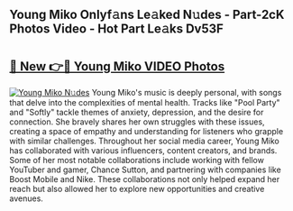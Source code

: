 ## Young Miko Onlyf𝚊ns Le𝚊ked N𝚞des - Part-2cK Photos Video - Hot Part Le𝚊ks Dv53F

# <h2><a href="http://ab97861.deff.icu/?id=Young+Miko">🔗 New 👉🔴 Young Miko VIDEO Photos</a></h2>

[![Young Miko N𝚞des](https://i.imgur.com/rIISA9y.gif)](http://ab97861.deff.icu/?id=Young+Miko)
Young Miko's music is deeply personal, with songs that delve into the complexities of mental health. Tracks like "Pool Party" and "Softly" tackle themes of anxiety, depression, and the desire for connection. She bravely shares her own struggles with these issues, creating a space of empathy and understanding for listeners who grapple with similar challenges. Throughout her social media career, Young Miko has collaborated with various influencers, content creators, and brands. Some of her most notable collaborations include working with fellow YouTuber and gamer, Chance Sutton, and partnering with companies like Boost Mobile and Nike. These collaborations not only helped expand her reach but also allowed her to explore new opportunities and creative avenues.
